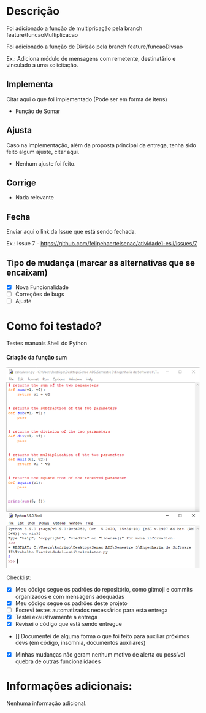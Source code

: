 # Descrição


Foi adicionado a função de multipricação pela branch feature/funcaoMultiplicacao

Foi adicionado a função de Divisão pela branch feature/funcaoDivsao


Ex.:
Adiciona módulo de mensagens com remetente, destinatário e vinculado a uma solicitação.

## Implementa

Citar aqui o que foi implementado (Pode ser em forma de itens)

- Função de Somar

## Ajusta

Caso na implementação, além da proposta principal da entrega, tenha sido feito algum ajuste, citar aqui.

- Nenhum ajuste foi feito.

## Corrige

- Nada relevante

## Fecha

Enviar aqui o link da Issue que está sendo fechada.

Ex.:
Issue 7 - https://github.com/felipehaertelsenac/atividade1-esii/issues/7

## Tipo de mudança (marcar as alternativas que se encaixam)

- [x] Nova Funcionalidade
- [ ] Correções de bugs
- [ ] Ajuste

# Como foi testado?

Testes manuais Shell do Python

#### Criação da função sum

<img width="730" alt="image" src="../Print/print sum funcionando.png">

Checklist:

- [x] Meu código segue os padrões do repositório, como gitmoji e commits organizados e com mensagens adequadas
- [x] Meu código segue os padrões deste projeto
- [ ] Escrevi testes automatizados necessários para esta entrega
- [x] Testei exaustivamente a entrega
- [x] Revisei o código que está sendo entregue
- [] Documentei de alguma forma o que foi feito para auxiliar próximos devs (em código, insomnia, documentos auxiliares)
- [x] Minhas mudanças não geram nenhum motivo de alerta ou possível quebra de outras funcionalidades

# Informações adicionais:

Nenhuma informação adicional.

